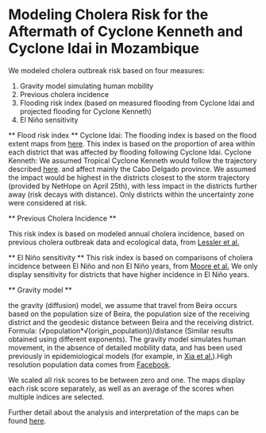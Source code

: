 # Modeling Cholera Risk for the Aftermath of Cyclone Kenneth and Cyclone Idai in Mozambique

We modeled cholera outbreak risk based on four measures:
1.	Gravity model simulating human mobility
2.	Previous cholera incidence
3.	Flooding risk index (based on measured flooding from Cyclone Idai and projected flooding for Cyclone Kenneth)
4.	El Niño sensitivity



** Flood risk index **
Cyclone Idai: The flooding index is based on the flood extent maps from [here](https://geonode.ingc.gov.mz/layers/geonode:hazard_aggregation_summary_13). This index is based on the proportion of area within each district that was affected by flooding following Cyclone Idai.
Cyclone Kenneth: We assumed Tropical Cyclone Kenneth would follow the trajectory described [here](https://reliefweb.int/sites/reliefweb.int/files/resources/ROSEA_20190424_SouthernAfrica_TCKenneth_FlashUpdate_final.pdf). and affect mainly the Cabo Delgado province. We assumed the impact would be highest in the districts closest to the storm trajectory (provided by NetHope on April 25th), with less impact in the districts further away (risk decays with distance). Only districts within the uncertainty zone were considered at risk.


** Previous Cholera Incidence **

This risk index is based on modeled annual cholera incidence, based on previous cholera outbreak data and ecological data, from [Lessler et al.](https://www.thelancet.com/journals/lancet/article/PIIS0140-6736(17)33050-7/)

** El Niño sensitivity **
This risk index is based on comparisons of cholera incidence between El Niño and non El Niño years, from [Moore et al.](https://www.pnas.org/content/114/17/4436/tab-figures-data) We only display sensitivity for districts that have higher incidence in El Niño years. 

** Gravity model **

the gravity (diffusion) model, we assume that travel from Beira occurs based on the population size of Beira, the population size of the receiving district and the geodesic distance between Beira and the receiving district.
Formula: (√population*√(origin_population))/distance (Similar results obtained using different exponents). The gravity model simulates human movement, in the absence of detailed mobility data, and has been used previously in epidemiological models (for example, in [Xia et al.](https://www.journals.uchicago.edu/doi/abs/10.1086/422341)).High resolution population data comes from [Facebook](https://data.humdata.org/dataset/highresolutionpopulationdensitymaps).

We scaled all risk scores to be between zero and one. The maps display each risk score separately, as well as an average of the scores when multiple indices are selected.

Further detail about the analysis and interpretation of the maps can be found [here](https://www.directrelief.org/2019/04/if-cyclone-kenneth-leads-to-cholera-in-mozambique-who-is-most-at-risk/).
